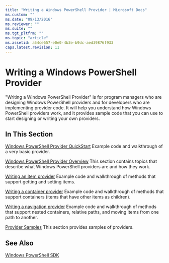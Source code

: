 ```yaml
---
title: "Writing a Windows PowerShell Provider | Microsoft Docs"
ms.custom: ""
ms.date: "09/13/2016"
ms.reviewer: ""
ms.suite: ""
ms.tgt_pltfrm: ""
ms.topic: "article"
ms.assetid: a54ce657-e0e0-4b3e-b9dc-aed39876f933
caps.latest.revision: 11
---
```

# Writing a Windows PowerShell Provider

"Writing a Windows PowerShell Provider" is for program managers who are designing Windows PowerShell providers and for developers who are implementing provider code. It will help you understand how Windows PowerShell providers work, and it provides sample code that you can use to start designing or writing your own providers.

## In This Section

[Windows PowerShell Provider QuickStart](./windows-powershell-provider-quickstart.md)
Example code and walkthrough of a very basic provider.

[Windows PowerShell Provider Overview](./windows-powershell-provider-overview.md)
This section contains topics that describe what Windows PowerShell providers are and how they work.

[Writing an item provider](./writing-an-item-provider.md)
Example code and walkthrough of methods that support getting and setting items.

[Writing a container provider](./writing-a-container-provider.md)
Example code and walkthrough of methods that support containers (items that have other items as children).

[Writing a navigation provider](./writing-a-navigation-provider.md)
Example code and walkthrough of methods that support nested containers, relative paths, and moving items from one path to another.

[Provider Samples](./provider-samples.md)
This section provides samples of providers.

## See Also

[Windows PowerShell SDK](../windows-powershell-reference.md)
